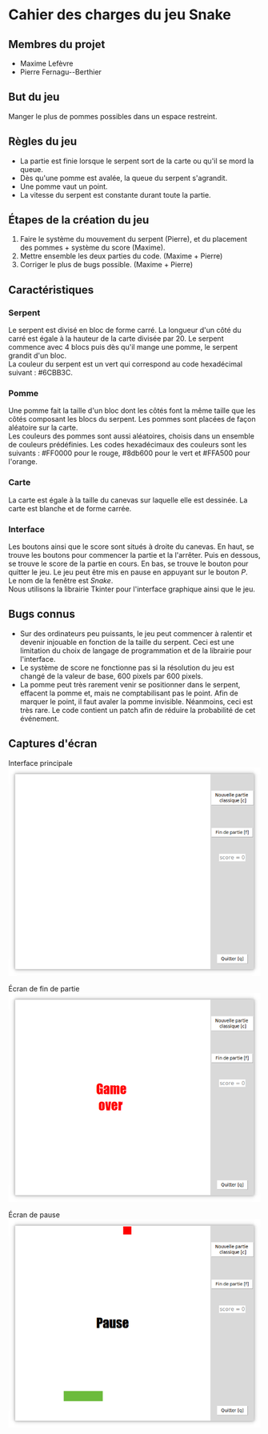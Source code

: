# Cahier des charges du jeu Snake

## Membres du projet

- Maxime Lefèvre  
- Pierre Fernagu--Berthier  

## But du jeu

Manger le plus de pommes possibles dans un espace restreint.  

## Règles du jeu

- La partie est finie lorsque le serpent sort de la carte ou qu'il se mord la queue.  
- Dès qu'une pomme est avalée, la queue du serpent s'agrandit.  
- Une pomme vaut un point.  
- La vitesse du serpent est constante durant toute la partie.  

## Étapes de la création du jeu

1. Faire le système du mouvement du serpent (Pierre), et du placement des pommes + système du score (Maxime).  
2. Mettre ensemble les deux parties du code. (Maxime + Pierre)  
3. Corriger le plus de bugs possible. (Maxime + Pierre) 

## Caractéristiques

### Serpent

Le serpent est divisé en bloc de forme carré. La longueur d'un côté du carré est égale à la hauteur de la carte divisée par 20. Le serpent commence avec 4 blocs puis dès qu'il mange une pomme, le serpent grandit d'un bloc.  
La couleur du serpent est un vert qui correspond au code hexadécimal suivant : #6CBB3C.  

### Pomme

Une pomme fait la taille d'un bloc dont les côtés font la même taille que les côtés composant les blocs du serpent. Les pommes sont placées de façon aléatoire sur la carte.  
Les couleurs des pommes sont aussi aléatoires, choisis dans un ensemble de couleurs prédéfinies. Les codes hexadécimaux des couleurs sont les suivants : #FF0000 pour le rouge, #8db600 pour le vert et #FFA500 pour l'orange.  

### Carte

La carte est égale à la taille du canevas sur laquelle elle est dessinée. La carte est blanche et de forme carrée.  

### Interface

Les boutons ainsi que le score sont situés à droite du canevas. En haut, se trouve les boutons pour commencer la partie et la l'arrêter. Puis en dessous, se trouve le score de la partie en cours. En bas, se trouve le bouton pour quitter le jeu. Le jeu peut être mis en pause en appuyant sur le bouton *P*.  
Le nom de la fenêtre est *Snake*.  
Nous utilisons la librairie Tkinter pour l'interface graphique ainsi que le jeu.  

## Bugs connus

- Sur des ordinateurs peu puissants, le jeu peut commencer à ralentir et devenir injouable en fonction de la taille du serpent. Ceci est une limitation du choix de langage de programmation et de la librairie pour l'interface.  
- Le système de score ne fonctionne pas si la résolution du jeu est changé de la valeur de base, 600 pixels par 600 pixels.  
- La pomme peut très rarement venir se positionner dans le serpent, effacent la pomme et, mais ne comptabilisant pas le point. Afin de marquer le point, il faut avaler la pomme invisible. Néanmoins, ceci est très rare. Le code contient un patch afin de réduire la probabilité de cet événement.   

## Captures d'écran 

Interface principale  
![Image](Screenshots/Main_Window.png)

Écran de fin de partie  
![Image](Screenshots/Game_Over.png)

Écran de pause  
![Image](Screenshots/Pause.png)
